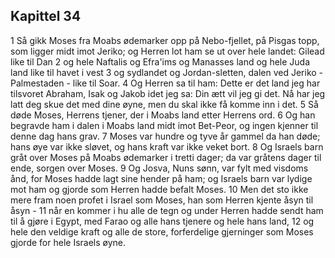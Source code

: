 ## Kapittel 34

1 Så gikk Moses fra Moabs ødemarker opp på Nebo-fjellet, på Pisgas topp, som ligger midt imot Jeriko; og Herren lot ham se ut over hele landet: Gilead like til Dan
2 og hele Naftalis og Efra'ims og Manasses land og hele Juda land like til havet i vest
3 og sydlandet og Jordan-sletten, dalen ved Jeriko - Palmestaden - like til Soar.
4 Og Herren sa til ham: Dette er det land jeg har tilsvoret Abraham, Isak og Jakob idet jeg sa: Din ætt vil jeg gi det. Nå har jeg latt deg skue det med dine øyne, men du skal ikke få komme inn i det.
5 Så døde Moses, Herrens tjener, der i Moabs land etter Herrens ord.
6 Og han begravde ham i dalen i Moabs land midt imot Bet-Peor, og ingen kjenner til denne dag hans grav.
7 Moses var hundre og tyve år gammel da han døde; hans øye var ikke sløvet, og hans kraft var ikke veket bort.
8 Og Israels barn gråt over Moses på Moabs ødemarker i tretti dager; da var gråtens dager til ende, sorgen over Moses.
9 Og Josva, Nuns sønn, var fylt med visdoms ånd, for Moses hadde lagt sine hender på ham; og Israels barn var lydige mot ham og gjorde som Herren hadde befalt Moses.
10 Men det sto ikke mere fram noen profet i Israel som Moses, han som Herren kjente åsyn til åsyn -
11 når en kommer i hu alle de tegn og under Herren hadde sendt ham til å gjøre i Egypt, med Farao og alle hans tjenere og hele hans land,
12 og hele den veldige kraft og alle de store, forferdelige gjerninger som Moses gjorde for hele Israels øyne.
